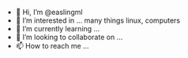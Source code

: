- 👋 Hi, I’m @easlingml
- 👀 I’m interested in ... many things linux, computers
- 🌱 I’m currently learning ...
- 💞️ I’m looking to collaborate on ...
- 📫 How to reach me ... 

<!---
easlingml/easlingml is a ✨ special ✨ repository because its `README.md` (this file) appears on your GitHub profile.
You can click the Preview link to take a look at your changes.
--->
